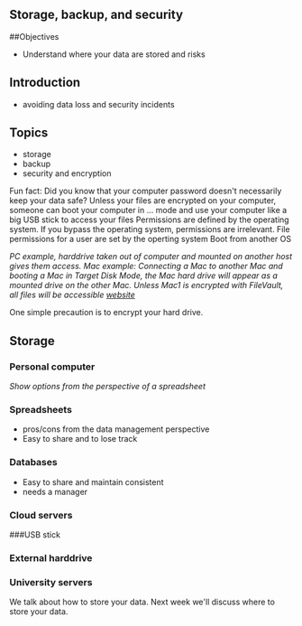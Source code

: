## Storage, backup, and security

##Objectives
- Understand where your data are stored and risks

## Introduction
- avoiding data loss and security incidents

## Topics
- storage
- backup
- security and encryption

Fun fact: Did you know that your computer password doesn't necessarily keep your data safe? Unless your files are encrypted on your computer, someone can boot your computer in ... mode and use your computer like a big USB stick to access your files 
Permissions are defined by the operating system. If you bypass the operating system, permissions are irrelevant. File permissions for a user are set by the operting system
Boot from another OS

*PC example, harddrive taken out of computer and mounted on another host gives them access. Mac example: Connecting a Mac to another Mac and booting a Mac in Target Disk Mode, the Mac hard drive will appear as a mounted drive on the other Mac. Unless Mac1 is encrypted with FileVault, all files will be accessible [website](https://support.apple.com/kb/PH10725?locale=en_US)*

One simple precaution is to encrypt your hard drive. 

## Storage
### Personal computer 
*Show options from the perspective of a spreadsheet*
### Spreadsheets
- pros/cons from the data management perspective
- Easy to share and to lose track

### Databases
- Easy to share and maintain consistent
- needs a manager

### Cloud servers

###USB stick

### External harddrive 

### University servers


We talk about how to store your data. Next week we'll discuss where to store your data.